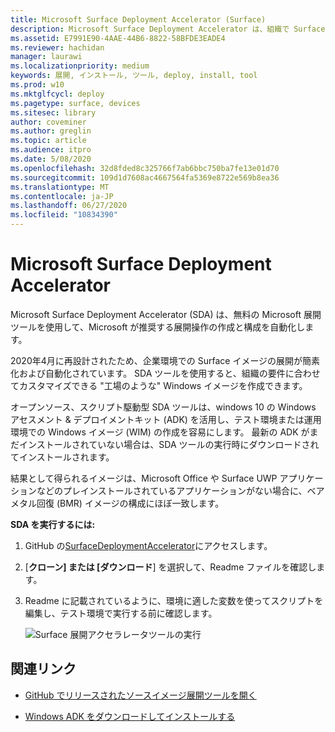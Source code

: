 ```yaml
---
title: Microsoft Surface Deployment Accelerator (Surface)
description: Microsoft Surface Deployment Accelerator は、組織で Surface デバイスのイメージを再作成するためのクイックでシンプルな展開メカニズムを提供します。
ms.assetid: E7991E90-4AAE-44B6-8822-58BFDE3EADE4
ms.reviewer: hachidan
manager: laurawi
ms.localizationpriority: medium
keywords: 展開, インストール, ツール, deploy, install, tool
ms.prod: w10
ms.mktglfcycl: deploy
ms.pagetype: surface, devices
ms.sitesec: library
author: coveminer
ms.author: greglin
ms.topic: article
ms.audience: itpro
ms.date: 5/08/2020
ms.openlocfilehash: 32d8fded8c325766f7ab6bbc750ba7fe13e01d70
ms.sourcegitcommit: 109d1d7608ac4667564fa5369e8722e569b8ea36
ms.translationtype: MT
ms.contentlocale: ja-JP
ms.lasthandoff: 06/27/2020
ms.locfileid: "10834390"
---
```

# Microsoft Surface Deployment Accelerator

Microsoft Surface Deployment Accelerator (SDA) は、無料の Microsoft 展開ツールを使用して、Microsoft が推奨する展開操作の作成と構成を自動化します。

2020年4月に再設計されたため、企業環境での Surface イメージの展開が簡素化および自動化されています。 SDA ツールを使用すると、組織の要件に合わせてカスタマイズできる "工場のような" Windows イメージを作成できます。

オープンソース、スクリプト駆動型 SDA ツールは、windows 10 の Windows アセスメント & デプロイメントキット (ADK) を活用し、テスト環境または運用環境での Windows イメージ (WIM) の作成を容易にします。 最新の ADK がまだインストールされていない場合は、SDA ツールの実行時にダウンロードされてインストールされます。

結果として得られるイメージは、Microsoft Office や Surface UWP アプリケーションなどのプレインストールされているアプリケーションがない場合に、ベアメタル回復 (BMR) イメージの構成にほぼ一致します。

**SDA を実行するには:**

1. GitHub の[SurfaceDeploymentAccelerator](https://github.com/microsoft/SurfaceDeploymentAccelerator)にアクセスします。 
2. [**クローン] または [ダウンロード**] を選択して、Readme ファイルを確認します。
3. Readme に記載されているように、環境に適した変数を使ってスクリプトを編集し、テスト環境で実行する前に確認します。 

   ![Surface 展開アクセラレータツールの実行](images/surface-deployment-accelerator.png)

## 関連リンク

 - [GitHub でリリースされたソースイメージ展開ツールを開く](https://techcommunity.microsoft.com/t5/surface-it-pro-blog/open-source-image-deployment-tool-released-on-github/ba-p/1314115)

 - [Windows ADK をダウンロードしてインストールする](https://docs.microsoft.com/windows-hardware/get-started/adk-install)
